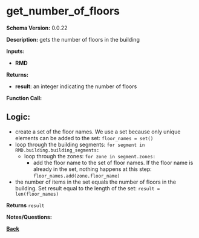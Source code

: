 # get_number_of_floors
**Schema Version:** 0.0.22  

**Description:** gets the number of floors in the building

**Inputs:**
- **RMD**

**Returns:**  
- **result**: an integer indicating the number of floors
 
**Function Call:**

## Logic:
- create a set of the floor names.  We use a set because only unique elements can be added to the set: `floor_names = set()`
- loop through the building segments: `for segment in RMD.building.building_segments:`
	- loop through the zones: `for zone in segment.zones:`
		- add the floor name to the set of floor names.  If the floor name is already in the set, nothing happens at this step: `floor_names.add(zone.floor_name)`
- the number of items in the set equals the number of floors in the building.  Set result equal to the length of the set: `result = len(floor_names)`


**Returns** `result`


**Notes/Questions:**  

**[Back](../_toc.md)**
